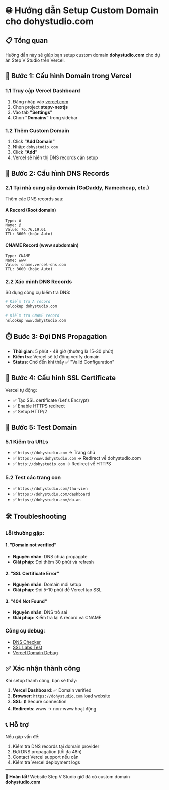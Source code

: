 # 🌐 Hướng dẫn Setup Custom Domain cho dohystudio.com

## 📋 Tổng quan

Hướng dẫn này sẽ giúp bạn setup custom domain **dohystudio.com** cho dự án Step V Studio trên Vercel.

## 🚀 Bước 1: Cấu hình Domain trong Vercel

### 1.1 Truy cập Vercel Dashboard
1. Đăng nhập vào [vercel.com](https://vercel.com)
2. Chọn project **stepv-nextjs**
3. Vào tab **"Settings"**
4. Chọn **"Domains"** trong sidebar

### 1.2 Thêm Custom Domain
1. Click **"Add Domain"**
2. Nhập: `dohystudio.com`
3. Click **"Add"**
4. Vercel sẽ hiển thị DNS records cần setup

## 🔧 Bước 2: Cấu hình DNS Records

### 2.1 Tại nhà cung cấp domain (GoDaddy, Namecheap, etc.)

Thêm các DNS records sau:

#### **A Record (Root domain)**
```
Type: A
Name: @
Value: 76.76.19.61
TTL: 3600 (hoặc Auto)
```

#### **CNAME Record (www subdomain)**
```
Type: CNAME
Name: www
Value: cname.vercel-dns.com
TTL: 3600 (hoặc Auto)
```

### 2.2 Xác minh DNS Records

Sử dụng công cụ kiểm tra DNS:
```bash
# Kiểm tra A record
nslookup dohystudio.com

# Kiểm tra CNAME record
nslookup www.dohystudio.com
```

## ⏱️ Bước 3: Đợi DNS Propagation

- **Thời gian**: 5 phút - 48 giờ (thường là 15-30 phút)
- **Kiểm tra**: Vercel sẽ tự động verify domain
- **Status**: Chờ đến khi thấy ✅ "Valid Configuration"

## 🎯 Bước 4: Cấu hình SSL Certificate

Vercel tự động:
- ✅ Tạo SSL certificate (Let's Encrypt)
- ✅ Enable HTTPS redirect
- ✅ Setup HTTP/2

## 🔄 Bước 5: Test Domain

### 5.1 Kiểm tra URLs
- ✅ `https://dohystudio.com` → Trang chủ
- ✅ `https://www.dohystudio.com` → Redirect về dohystudio.com
- ✅ `http://dohystudio.com` → Redirect về HTTPS

### 5.2 Test các trang con
- ✅ `https://dohystudio.com/thu-vien`
- ✅ `https://dohystudio.com/dashboard`
- ✅ `https://dohystudio.com/du-an`

## 🛠️ Troubleshooting

### Lỗi thường gặp:

#### **1. "Domain not verified"**
- **Nguyên nhân**: DNS chưa propagate
- **Giải pháp**: Đợi thêm 30 phút và refresh

#### **2. "SSL Certificate Error"**
- **Nguyên nhân**: Domain mới setup
- **Giải pháp**: Đợi 5-10 phút để Vercel tạo SSL

#### **3. "404 Not Found"**
- **Nguyên nhân**: DNS trỏ sai
- **Giải pháp**: Kiểm tra lại A record và CNAME

### Công cụ debug:
- [DNS Checker](https://dnschecker.org/)
- [SSL Labs Test](https://www.ssllabs.com/ssltest/)
- [Vercel Domain Debug](https://vercel.com/docs/concepts/projects/domains)

## ✅ Xác nhận thành công

Khi setup thành công, bạn sẽ thấy:

1. **Vercel Dashboard**: ✅ Domain verified
2. **Browser**: `https://dohystudio.com` load website
3. **SSL**: 🔒 Secure connection
4. **Redirects**: www → non-www hoạt động

## 📞 Hỗ trợ

Nếu gặp vấn đề:
1. Kiểm tra DNS records tại domain provider
2. Đợi DNS propagation (tối đa 48h)
3. Contact Vercel support nếu cần
4. Kiểm tra Vercel deployment logs

---

**🎉 Hoàn tất!** Website Step V Studio giờ đã có custom domain **dohystudio.com**
